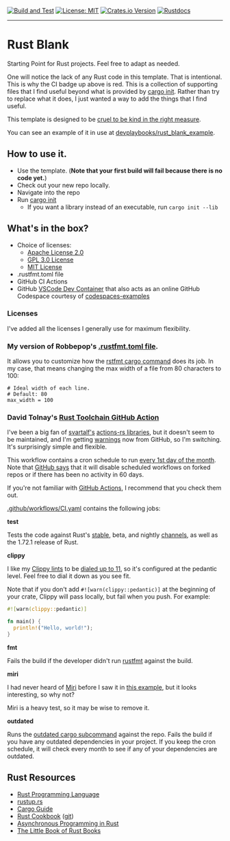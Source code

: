 [![Build and Test](https://github.com/devplaybooks/rs_blank/actions/workflows/CI.yaml/badge.svg)](https://github.com/devplaybooks/rs_blank/actions/workflows/CI.yaml)
[![License: MIT](https://img.shields.io/badge/license-MIT-blue?style=flat-square)](LICENSE-MIT)
[![Crates.io Version](https://img.shields.io/crates/v/rs_blank_example.svg)](https://crates.io/crates/rs_blank_example)
[![Rustdocs](https://docs.rs/rs_blank_example/badge.svg)](https://docs.rs/rs_blank_example/)

---

# Rust Blank

Starting Point for Rust projects. Feel free to adapt as needed.

One will notice the lack of any Rust code in this template. That is intentional.
This is why the CI badge up above is red.
This is a collection of supporting files that I find useful beyond what is
provided by [cargo init](https://doc.rust-lang.org/cargo/commands/cargo-init.html).
Rather than try to replace what it does, I just wanted a way to add the things
that I find useful.

This template is designed to be
[cruel to be kind in the right measure](https://www.youtube.com/watch?v=b0l3QWUXVho).

You can see an example of it in use at [devplaybooks/rust_blank_example](https://github.com/devplaybooks/rust_blank_example).

## How to use it.

* Use the template. (**Note that your first build will fail because there is no code yet.**)
* Check out your new repo locally.
* Navigate into the repo
* Run [cargo init](https://doc.rust-lang.org/cargo/commands/cargo-init.html)
  * If you want a library instead of an executable, run `cargo init --lib`

## What's in the box?

* Choice of licenses:
  * [Apache License 2.0](https://www.apache.org/licenses/LICENSE-2.0)
  * [GPL 3.0 License](https://www.gnu.org/licenses/gpl-3.0.en.html)
  * [MIT License](https://opensource.org/license/mit/)
* .rustfmt.toml file
* GitHub CI Actions
* GitHub [VSCode Dev Container](https://code.visualstudio.com/docs/devcontainers/containers) that also acts as an online GitHub Codespace courtesy of [codespaces-examples](https://github.com/codespaces-examples/rust) 

### Licenses

I've added all the licenses I generally use for maximum flexibility.

### My version of Robbepop's [.rustfmt.toml file](https://gist.github.com/Robbepop/f88d896f859712384039813fab939172).

It allows you to customize how the [rstfmt cargo command](https://github.com/rust-lang/rustfmt)
does its job. In my case, that means changing the max width of a file from 80
characters to 100:

```
# Ideal width of each line.
# Default: 80
max_width = 100
```

### David Tolnay's [Rust Toolchain GitHub Action](https://github.com/dtolnay/rust-toolchain)

I've been a big fan of [svartalf's](https://github.com/svartalf) [actions-rs libraries](https://github.com/actions-rs),
but it doesn't seem to be maintained, and I'm getting [warnings](https://github.blog/changelog/2022-09-22-github-actions-all-actions-will-begin-running-on-node16-instead-of-node12/)
now from GitHub, so I'm switching. It's surprisingly simple and flexible.

This workflow contains a cron schedule to run [every 1st day of the month](https://crontab.guru/#40_1_1_*_*).
Note that [GitHub says](https://docs.github.com/en/actions/managing-workflow-runs/disabling-and-enabling-a-workflow#article-contents)
that it will disable scheduled workflows on forked repos or if there has been no
activity in 60 days.

If you're not familiar with [GitHub Actions](https://github.com/features/actions),
I recommend that you check them out.

[.github/workflows/CI.yaml](/.github/workflows/CI.yaml) contains the following jobs:

**test**

Tests the code against Rust's [stable](https://github.com/rust-lang/rust/blob/master/RELEASES.md),
beta, and nightly [channels](https://rust-lang.github.io/rustup/concepts/channels.html),
as well as the 1.72.1 release of Rust.

**clippy**

I like my [Clippy lints](https://doc.rust-lang.org/clippy/) to be [dialed up to 11](https://www.youtube.com/watch?v=F7IZZXQ89Oc),
so it's configured at the pedantic level. Feel free to dial it down as you see fit.

Note that if you don't add `#![warn(clippy::pedantic)]` at the beginning of your
crate, Clippy will pass locally, but fail when you push. For example:

```rust
#![warn(clippy::pedantic)]

fn main() {
  println!("Hello, world!");
}
```

**fmt**

Fails the build if the developer didn't run
[rustfmt](https://github.com/rust-lang/rustfmt) against the build.

**miri**

I had never heard of [Miri](https://github.com/rust-lang/miri) before I saw it
in [this example](https://github.com/dtolnay/thiserror/blob/master/.github/workflows/ci.yml),
but it looks interesting, so why not?

Miri is a heavy test, so it may be wise to remove it.

**outdated**

Runs the [outdated cargo subcommand](https://github.com/kbknapp/cargo-outdated)
against the repo. Fails the build if you have any outdated dependencies in your
project. If you keep the cron schedule, it will check every month to see if any
of your dependencies are outdated. 

## Rust Resources

* [Rust Programming Language](https://doc.rust-lang.org/book/README.html)
* [rustup.rs](https://github.com/rust-lang-nursery/rustup.rs)
* [Cargo Guide](http://doc.crates.io/guide.html)
* [Rust Cookbook](https://rust-lang-nursery.github.io/rust-cookbook/) ([git](https://github.com/rust-lang-nursery/rust-cookbook))
* [Asynchronous Programming in Rust](https://rust-lang.github.io/async-book/index.html)
* [The Little Book of Rust Books](https://lborb.github.io/book/)